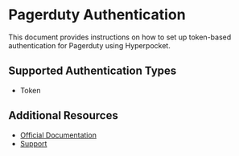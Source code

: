 # Pagerduty Authentication

This document provides instructions on how to set up token-based authentication for Pagerduty using Hyperpocket.

## Supported Authentication Types

- Token

## Additional Resources

- [Official Documentation](https://developer.pagerduty.com/docs)
- [Support](https://support.pagerduty.com) 